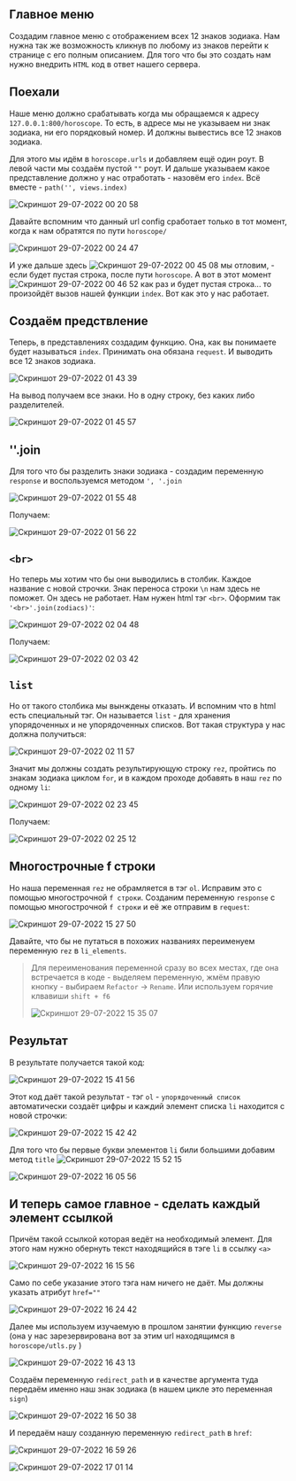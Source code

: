 ## Главное меню
Создадим главное меню с отображением всех 12 знаков зодиака. Нам нужна так же возможность кликнув по любому из знаков перейти к странице с его полным описанием.
Для того что бы это создать нам нужно внедрить `HTML` код в ответ нашего сервера. 

## Поехали
Наше меню должно срабатывать когда мы обращаемся к  адресу `127.0.0.1:800/horoscope`. То есть, в адресе мы не указываем ни знак зодиака, ни его порядковый номер.
И должны вывестись все 12 знаков зодиака.

Для этого мы идём в `horoscope.urls` и добавляем ещё один роут. В левой части мы создаём пустой `""` роут. И дальше указываем какое представление должно у нас отработать - назовём его `index`. Всё вместе - `path('', views.index)`

![Скриншот 29-07-2022 00 20 58](https://user-images.githubusercontent.com/84935915/181639714-1a4f2ed5-1b57-4808-8712-4c78d4e422ed.png)

Давайте вспомним что данный url config сработает только в тот момент, когда к нам обратятся по пути `horoscope/`

![Скриншот 29-07-2022 00 24 47](https://user-images.githubusercontent.com/84935915/181640265-b01a459c-262c-4725-9c3b-ce30c9fbcfe8.png)

И уже дальше здесь ![Скриншот 29-07-2022 00 45 08](https://user-images.githubusercontent.com/84935915/181642948-d12284d5-4000-4250-9151-1e48c8c668b7.png)
мы отловим, - если будет пустая строка, после пути `horoscope`. А вот в этот момент ![Скриншот 29-07-2022 00 46 52](https://user-images.githubusercontent.com/84935915/181643153-1163a926-5bcc-4315-869b-463b6cf269da.png) как раз и будет пустая строка... то произойдёт вызов нашей функции `index`.
Вот как это у нас работает.

## Создаём предствление

Теперь, в представлениях создадим функцию. Она, как вы понимаете будет называться `index`. Принимать она обязана `request`. И выводить все 12 знаков зодиака.

![Скриншот 29-07-2022 01 43 39](https://user-images.githubusercontent.com/84935915/181649482-694e0a19-4c02-4a3c-8c8a-06194c7162b3.png)

На вывод получаем все знаки. Но в одну строку, без каких либо разделителей.

![Скриншот 29-07-2022 01 45 57](https://user-images.githubusercontent.com/84935915/181649758-edf20400-48d3-4b68-a37a-937ea66aca89.png)

## ''.join

Для того что бы разделить знаки зодиака - создадим переменную `response` и воспользуемся методом `', '.join`

![Скриншот 29-07-2022 01 55 48](https://user-images.githubusercontent.com/84935915/181650672-df8cabf7-1655-4345-858d-61accc51b33b.png)

Получаем:

![Скриншот 29-07-2022 01 56 22](https://user-images.githubusercontent.com/84935915/181650784-5162e127-aaf5-406a-9e42-0b4469733e79.png)

## `<br>`

Но теперь мы хотим что бы они выводились в столбик. Каждое название с новой строчки. Знак переноса строки `\n` нам здесь не поможет.
Он здесь не работает. Нам нужен html тэг `<br>`. Оформим так `'<br>'.join(zodiacs)'`:

![Скриншот 29-07-2022 02 04 48](https://user-images.githubusercontent.com/84935915/181651566-61e920ac-003a-4615-ad5b-b006a03f455c.png)


Получаем:

![Скриншот 29-07-2022 02 03 42](https://user-images.githubusercontent.com/84935915/181651484-6a3c4dca-ac99-40cc-9ae9-3a91541754fa.png)

## `list`
Но от такого столбика мы вынждены отказать. И вспомним что в html есть специальный тэг. Он называется `list` - для хранения упорядоченных и не упорядоченных списков.
Вот такая структура у нас должна получиться:

![Скриншот 29-07-2022 02 11 57](https://user-images.githubusercontent.com/84935915/181652268-9a910417-eda2-4073-9e46-53c982d0b742.png)

Значит мы должны создать результирующую строку `rez`, пройтись по знакам зодиака циклом `for`, и в каждом проходе добавять в наш `rez` по одному `li`:

![Скриншот 29-07-2022 02 23 45](https://user-images.githubusercontent.com/84935915/181653326-7af06141-df4e-42f7-ab5b-2fb2deb25969.png)

Получаем:

![Скриншот 29-07-2022 02 25 12](https://user-images.githubusercontent.com/84935915/181653450-38039fed-037f-4a26-9b36-06a80031a653.png)

## Многострочные f строки

Но наша переменная `rez` не обрамляется в тэг `ol`. Исправим это с помощью многострочной `f строки`. Созданим переменную `response` с помощью многострочной `f строки`
и её же отправим в `request`:

![Скриншот 29-07-2022 15 27 50](https://user-images.githubusercontent.com/84935915/181758310-335cccdf-0b47-41c5-8b6b-7c7e26599b11.png)

Давайте, что бы не путаться в похожих названиях переименуем переменную `rez` в `li_elements`.
> Для переименования переменной сразу во всех местах, где она встречается в коде - выделяем переменную, жмём правую кнопку - выбираем `Refactor` -> `Rename`. Или используем горячие клвавиши `shift + f6`
> 
>![Скриншот 29-07-2022 15 35 07](https://user-images.githubusercontent.com/84935915/181760101-13bf9220-5e87-4b25-affd-d3d1687e539c.png)

## Результат
В результате получается такой код:

![Скриншот 29-07-2022 15 41 56](https://user-images.githubusercontent.com/84935915/181762852-aa4e2d0b-4c3c-49d6-8406-7c00bec6be62.png)

Этот код даёт такой результат - тэг `ol` - `упорядоченный список` автоматически создаёт цифры и каждий элемент списка `li` находится с новой строчки:

![Скриншот 29-07-2022 15 42 42](https://user-images.githubusercontent.com/84935915/181762983-a945d76d-898c-48bb-a73c-edbac8e06643.png)

Для того что бы первые букви элементов `li` били большими добавим метод `title` 
![Скриншот 29-07-2022 15 52 15](https://user-images.githubusercontent.com/84935915/181764500-4bc0c116-1a9d-46ea-bdf0-cc2c4a8e7101.png)

![Скриншот 29-07-2022 16 05 56](https://user-images.githubusercontent.com/84935915/181766688-601f2c84-ec7a-4797-986c-f46835d41b4b.png)


## И теперь самое главное - сделать каждый элемент ссылкой

Причём такой ссылкой которая ведёт на необходимый элемент. Для этого нам нужно обернуть текст находящийся в тэге `li` в ссылку `<a>`

![Скриншот 29-07-2022 16 15 56](https://user-images.githubusercontent.com/84935915/181768430-57eaee80-c09b-4829-b260-4c1ad748bf0e.png)

Само по себе указание этого тэга нам ничего не даёт. Мы должны указать атрибут `href=""`

![Скриншот 29-07-2022 16 24 42](https://user-images.githubusercontent.com/84935915/181769948-0c72cb1f-bb60-4cc3-afc7-cdcd0339c64e.png)

Далее мы используем изучаемую в прошлом занятии функцию `reverse` (она у нас зарезервирована вот за этим url находящимся в `horoscope/utls.py` ) 

![Скриншот 29-07-2022 16 43 13](https://user-images.githubusercontent.com/84935915/181773204-9b9c7328-13a5-445b-8163-ee7cceca9a7c.png)

Создаём переменную `redirect_path` и в качестве аргумента туда передаём именно наш знак зодиака  (в нашем цикле это переменная `sign`)
 
![Скриншот 29-07-2022 16 50 38](https://user-images.githubusercontent.com/84935915/181774732-a0b181f6-acbf-4992-9c47-e366c27402ea.png)

И передаём нашу созданную переменную `redirect_path` в `href`:

![Скриншот 29-07-2022 16 59 26](https://user-images.githubusercontent.com/84935915/181776351-355a41ec-08ed-4469-ad7a-c2b5cde21787.png)

![Скриншот 29-07-2022 17 01 14](https://user-images.githubusercontent.com/84935915/181776701-4fd56004-a845-4f05-9a71-e731840ec78e.png)



